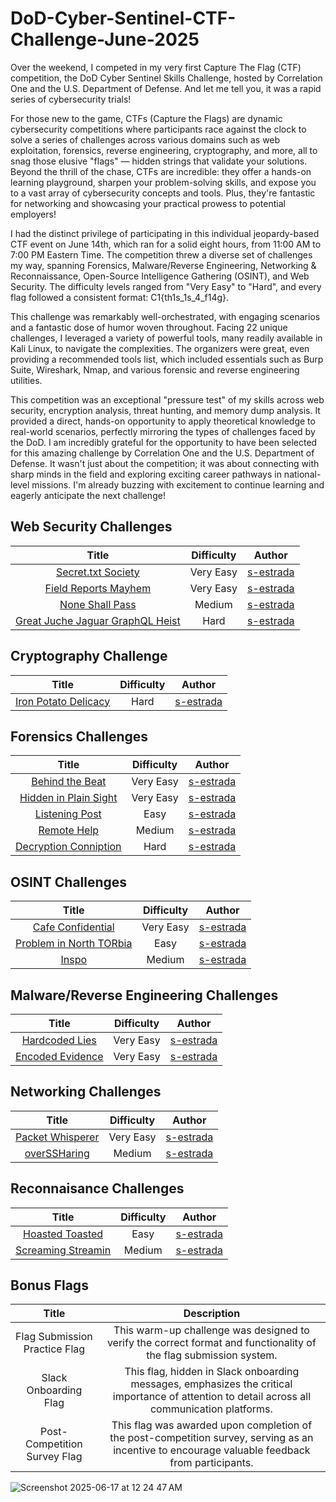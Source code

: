 # DoD-Cyber-Sentinel-CTF-Challenge-June-2025

Over the weekend, I competed in my very first Capture The Flag (CTF) competition, the DoD Cyber Sentinel Skills Challenge, hosted by Correlation One and the U.S. Department of Defense. And let me tell you, it was a rapid series of cybersecurity trials!

For those new to the game, CTFs (Capture the Flags) are dynamic cybersecurity competitions where participants race against the clock to solve a series of challenges across various domains such as web exploitation, forensics, reverse engineering, cryptography, and more, all to snag those elusive "flags" — hidden strings that validate your solutions. Beyond the thrill of the chase, CTFs are incredible: they offer a hands-on learning playground, sharpen your problem-solving skills, and expose you to a vast array of cybersecurity concepts and tools. Plus, they're fantastic for networking and showcasing your practical prowess to potential employers!

I had the distinct privilege of participating in this individual jeopardy-based CTF event on June 14th, which ran for a solid eight hours, from 11:00 AM to 7:00 PM Eastern Time. The competition threw a diverse set of challenges my way, spanning Forensics, Malware/Reverse Engineering, Networking & Reconnaissance, Open-Source Intelligence Gathering (OSINT), and Web Security. The difficulty levels ranged from "Very Easy" to "Hard", and every flag followed a consistent format: C1{th1s_1s_4_f14g}.

This challenge was remarkably well-orchestrated, with engaging scenarios and a fantastic dose of humor woven throughout. Facing 22 unique challenges, I leveraged a variety of powerful tools, many readily available in Kali Linux, to navigate the complexities. The organizers were great, even providing a recommended tools list, which included essentials such as Burp Suite, Wireshark, Nmap, and various forensic and reverse engineering utilities.

This competition was an exceptional "pressure test" of my skills across web security, encryption analysis, threat hunting, and memory dump analysis. It provided a direct, hands-on opportunity to apply theoretical knowledge to real-world scenarios, perfectly mirroring the types of challenges faced by the DoD. I am incredibly grateful for the opportunity to have been selected for this amazing challenge by Correlation One and the U.S. Department of Defense. It wasn't just about the competition; it was about connecting with sharp minds in the field and exploring exciting career pathways in national-level missions. I'm already buzzing with excitement to continue learning and eagerly anticipate the next challenge!

## Web Security Challenges
| Title | Difficulty | Author |
| :---: | :---: | :---: |
| [Secret.txt Society](https://github.com/s-estrada/DoD-Cyber-Sentinel-Challenge-June-2025/blob/main/Web%20Security/Secret.txt-Society.md) | Very Easy | [s-estrada](https://github.com/s-estrada)
| [Field Reports Mayhem](https://github.com/s-estrada/DoD-Cyber-Sentinel-Challenge-June-2025/blob/main/Web%20Security/Field-Reports-Mayhem.md) | Very Easy | [s-estrada](https://github.com/s-estrada)
| [None Shall Pass](https://github.com/s-estrada/DoD-Cyber-Sentinel-Challenge-June-2025/blob/main/Web%20Security/None-Shall-Pass.md) | Medium | [s-estrada](https://github.com/s-estrada)
| [Great Juche Jaguar GraphQL Heist](https://github.com/s-estrada/DoD-Cyber-Sentinel-Challenge-June-2025/blob/main/Web%20Security/Great-Juche-Jaguar-GraphQL-Heist.md) | Hard | [s-estrada](https://github.com/s-estrada)

## Cryptography Challenge
| Title | Difficulty | Author |
| :---: | :---: | :---: |
| [Iron Potato Delicacy](https://github.com/s-estrada/DoD-Cyber-Sentinel-Challenge-June-2025/blob/main/Cryptography/Iron-Potato-Delicacy.md) | Hard | [s-estrada](https://github.com/s-estrada)

## Forensics Challenges
| Title | Difficulty | Author |
| :---: | :---: | :---: |
| [Behind the Beat](https://github.com/s-estrada/DoD-Cyber-Sentinel-Challenge-June-2025/blob/main/Forensics/Behind-the-Beat.md) | Very Easy | [s-estrada](https://github.com/s-estrada)
| [Hidden in Plain Sight](https://github.com/s-estrada/DoD-Cyber-Sentinel-Challenge-June-2025/blob/main/Forensics/Hidden-in-Plain-Sight.md) | Very Easy | [s-estrada](https://github.com/s-estrada)
| [Listening Post](https://github.com/s-estrada/DoD-Cyber-Sentinel-Challenge-June-2025/blob/main/Forensics/Listening-Post.md) | Easy | [s-estrada](https://github.com/s-estrada)
| [Remote Help](https://github.com/s-estrada/DoD-Cyber-Sentinel-Challenge-June-2025/blob/main/Forensics/Remote-Help.md) | Medium | [s-estrada](https://github.com/s-estrada)
| [Decryption Conniption](https://github.com/s-estrada/DoD-Cyber-Sentinel-Challenge-June-2025/blob/main/Forensics/Decryption-Conniption.md) | Hard | [s-estrada](https://github.com/s-estrada)

## OSINT Challenges
| Title | Difficulty | Author |
| :---: | :---: | :---: |
| [Cafe Confidential](https://github.com/s-estrada/DoD-Cyber-Sentinel-Challenge-June-2025/blob/main/OSINT/Cafe-Confidential.md) | Very Easy | [s-estrada](https://github.com/s-estrada)
| [Problem in North TORbia](https://github.com/s-estrada/DoD-Cyber-Sentinel-Challenge-June-2025/blob/main/OSINT/Problems-in-North-TORbia.md) | Easy | [s-estrada](https://github.com/s-estrada)
| [Inspo](https://github.com/s-estrada/DoD-Cyber-Sentinel-Challenge-June-2025/blob/main/OSINT/Inspo.md) | Medium | [s-estrada](https://github.com/s-estrada)

## Malware/Reverse Engineering Challenges
| Title | Difficulty | Author |
| :---: | :---: | :---: |
| [Hardcoded Lies](https://github.com/s-estrada/DoD-Cyber-Sentinel-Challenge-June-2025/blob/main/Malware-Reverse%20Engineering/Hardcoded-Lies.md) | Very Easy | [s-estrada](https://github.com/s-estrada)
| [Encoded Evidence](https://github.com/s-estrada/DoD-Cyber-Sentinel-Challenge-June-2025/blob/main/Malware-Reverse%20Engineering/Encoded-Evidence.md) | Very Easy | [s-estrada](https://github.com/s-estrada)

## Networking Challenges
| Title | Difficulty | Author |
| :---: | :---: | :---: |
| [Packet Whisperer](https://github.com/s-estrada/DoD-Cyber-Sentinel-Challenge-June-2025/blob/main/Networking/Packet-Whisperer.md) | Very Easy | [s-estrada](https://github.com/s-estrada)
| [overSSHaring](https://github.com/s-estrada/DoD-Cyber-Sentinel-Challenge-June-2025/blob/main/Networking/OverSSHaring.md) | Medium | [s-estrada](https://github.com/s-estrada)

## Reconnaisance Challenges
| Title | Difficulty | Author |
| :---: | :---: | :---: |
| [Hoasted Toasted](https://github.com/s-estrada/DoD-Cyber-Sentinel-Challenge-June-2025/blob/main/Reconnaisance/Hoasted-Toasted.md) | Easy | [s-estrada](https://github.com/s-estrada)
| [Screaming Streamin](https://github.com/s-estrada/DoD-Cyber-Sentinel-Challenge-June-2025/blob/main/Reconnaisance/Screamin-Streamin.md) | Medium | [s-estrada](https://github.com/s-estrada)


## Bonus Flags
| Title | Description |
| :---: | :---: |
| Flag Submission Practice Flag |This warm-up challenge was designed to verify the correct format and functionality of the flag submission system.|
|  Slack Onboarding Flag |This flag, hidden in Slack onboarding messages, emphasizes the critical importance of attention to detail across all communication platforms.|
| Post-Competition Survey Flag | This flag was awarded upon completion of the post-competition survey, serving as an incentive to encourage valuable feedback from participants.|

![Screenshot 2025-06-17 at 12 24 47 AM](https://github.com/user-attachments/assets/3e27d151-dec4-4110-b004-989dd64d5fba)

